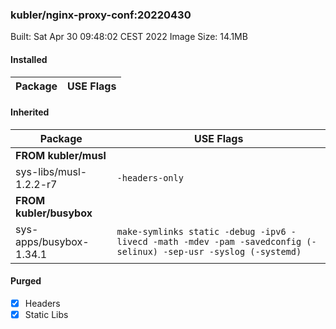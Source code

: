 ### kubler/nginx-proxy-conf:20220430

Built: Sat Apr 30 09:48:02 CEST 2022
Image Size: 14.1MB

#### Installed
Package | USE Flags
--------|----------
#### Inherited
Package | USE Flags
--------|----------
**FROM kubler/musl** |
sys-libs/musl-1.2.2-r7 | `-headers-only`
**FROM kubler/busybox** |
sys-apps/busybox-1.34.1 | `make-symlinks static -debug -ipv6 -livecd -math -mdev -pam -savedconfig (-selinux) -sep-usr -syslog (-systemd)`
#### Purged
- [x] Headers
- [x] Static Libs
